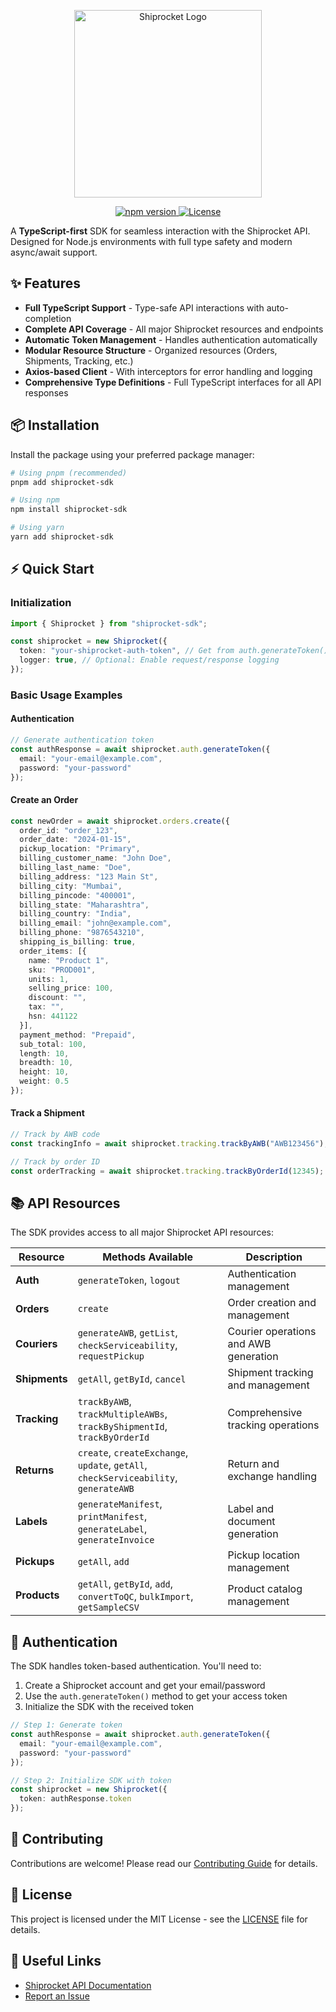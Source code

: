 <p align="center">
  <img src=https://encrypted-tbn0.gstatic.com/images?q=tbn:ANd9GcTTNrbVn81Bg_2C_9aEdUkXcAhwyRiE_y5aOg&s alt="Shiprocket Logo" width="300"/>
</p>

<p align="center">
  <a href="https://www.npmjs.com/package/shiprocket-sdk">
    <img src="https://img.shields.io/npm/v/shiprocket-sdk.svg" alt="npm version">
  </a>
  <a href="https://opensource.org/licenses/MIT">
    <img src="https://img.shields.io/badge/License-MIT-blue.svg" alt="License">
  </a>
</p>

A **TypeScript-first** SDK for seamless interaction with the Shiprocket API. Designed for Node.js environments with full type safety and modern async/await support.

## ✨ Features

- **Full TypeScript Support** - Type-safe API interactions with auto-completion
- **Complete API Coverage** - All major Shiprocket resources and endpoints
- **Automatic Token Management** - Handles authentication automatically
- **Modular Resource Structure** - Organized resources (Orders, Shipments, Tracking, etc.)
- **Axios-based Client** - With interceptors for error handling and logging
- **Comprehensive Type Definitions** - Full TypeScript interfaces for all API responses

## 📦 Installation

Install the package using your preferred package manager:

```bash
# Using pnpm (recommended)
pnpm add shiprocket-sdk

# Using npm
npm install shiprocket-sdk

# Using yarn
yarn add shiprocket-sdk
```

## ⚡ Quick Start

### Initialization

```typescript
import { Shiprocket } from "shiprocket-sdk";

const shiprocket = new Shiprocket({
  token: "your-shiprocket-auth-token", // Get from auth.generateToken()
  logger: true, // Optional: Enable request/response logging
});
```

### Basic Usage Examples

#### Authentication

```typescript
// Generate authentication token
const authResponse = await shiprocket.auth.generateToken({
  email: "your-email@example.com",
  password: "your-password"
});
```

#### Create an Order

```typescript
const newOrder = await shiprocket.orders.create({
  order_id: "order_123",
  order_date: "2024-01-15",
  pickup_location: "Primary",
  billing_customer_name: "John Doe",
  billing_last_name: "Doe",
  billing_address: "123 Main St",
  billing_city: "Mumbai",
  billing_pincode: "400001",
  billing_state: "Maharashtra",
  billing_country: "India",
  billing_email: "john@example.com",
  billing_phone: "9876543210",
  shipping_is_billing: true,
  order_items: [{
    name: "Product 1",
    sku: "PROD001",
    units: 1,
    selling_price: 100,
    discount: "",
    tax: "",
    hsn: 441122
  }],
  payment_method: "Prepaid",
  sub_total: 100,
  length: 10,
  breadth: 10,
  height: 10,
  weight: 0.5
});
```

#### Track a Shipment

```typescript
// Track by AWB code
const trackingInfo = await shiprocket.tracking.trackByAWB("AWB123456");

// Track by order ID
const orderTracking = await shiprocket.tracking.trackByOrderId(12345);
```

## 📚 API Resources

The SDK provides access to all major Shiprocket API resources:

| Resource   | Methods Available                                        | Description                           |
|------------|----------------------------------------------------------|---------------------------------------|
| **Auth**   | `generateToken`, `logout`                                | Authentication management             |
| **Orders** | `create`                                                 | Order creation and management         |
| **Couriers** | `generateAWB`, `getList`, `checkServiceability`, `requestPickup` | Courier operations and AWB generation |
| **Shipments** | `getAll`, `getById`, `cancel`                        | Shipment tracking and management      |
| **Tracking** | `trackByAWB`, `trackMultipleAWBs`, `trackByShipmentId`, `trackByOrderId` | Comprehensive tracking operations |
| **Returns** | `create`, `createExchange`, `update`, `getAll`, `checkServiceability`, `generateAWB` | Return and exchange handling |
| **Labels** | `generateManifest`, `printManifest`, `generateLabel`, `generateInvoice` | Label and document generation |
| **Pickups** | `getAll`, `add`                                        | Pickup location management            |
| **Products** | `getAll`, `getById`, `add`, `convertToQC`, `bulkImport`, `getSampleCSV` | Product catalog management |

## 🔐 Authentication

The SDK handles token-based authentication. You'll need to:

1. Create a Shiprocket account and get your email/password
2. Use the `auth.generateToken()` method to get your access token
3. Initialize the SDK with the received token

```typescript
// Step 1: Generate token
const authResponse = await shiprocket.auth.generateToken({
  email: "your-email@example.com",
  password: "your-password"
});

// Step 2: Initialize SDK with token
const shiprocket = new Shiprocket({
  token: authResponse.token
});
```


## 🤝 Contributing

Contributions are welcome! Please read our [Contributing Guide](CONTRIBUTING.md) for details.

## 📜 License

This project is licensed under the MIT License - see the [LICENSE](LICENSE) file for details.

## 🔗 Useful Links

- [Shiprocket API Documentation](https://apidocs.shiprocket.in/)
- [Report an Issue](https://github.com/Satyam-2001/shiprocket/issues)
